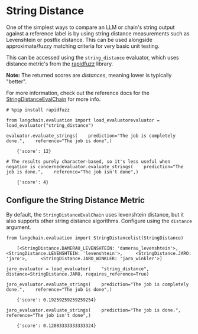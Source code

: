 String Distance
===============

One of the simplest ways to compare an LLM or chain's string output against a reference label is by using string distance measurements such as Levenshtein or postfix distance. This can be used alongside approximate/fuzzy matching criteria for very basic unit testing.

This can be accessed using the `string_distance` evaluator, which uses distance metric's from the [rapidfuzz](https://github.com/maxbachmann/RapidFuzz) library.

**Note:** The returned scores are _distances_, meaning lower is typically "better".

For more information, check out the reference docs for the [StringDistanceEvalChain](https://api.python.langchain.com/en/latest/evaluation/langchain.evaluation.string_distance.base.StringDistanceEvalChain.html#langchain.evaluation.string_distance.base.StringDistanceEvalChain) for more info.

    # %pip install rapidfuzz

    from langchain.evaluation import load_evaluatorevaluator = load_evaluator("string_distance")

    evaluator.evaluate_strings(    prediction="The job is completely done.",    reference="The job is done",)

        {'score': 12}

    # The results purely character-based, so it's less useful when negation is concernedevaluator.evaluate_strings(    prediction="The job is done.",    reference="The job isn't done",)

        {'score': 4}

Configure the String Distance Metric[​](#configure-the-string-distance-metric "Direct link to Configure the String Distance Metric")
------------------------------------------------------------------------------------------------------------------------------------

By default, the `StringDistanceEvalChain` uses levenshtein distance, but it also supports other string distance algorithms. Configure using the `distance` argument.

    from langchain.evaluation import StringDistancelist(StringDistance)

        [<StringDistance.DAMERAU_LEVENSHTEIN: 'damerau_levenshtein'>,     <StringDistance.LEVENSHTEIN: 'levenshtein'>,     <StringDistance.JARO: 'jaro'>,     <StringDistance.JARO_WINKLER: 'jaro_winkler'>]

    jaro_evaluator = load_evaluator(    "string_distance", distance=StringDistance.JARO, requires_reference=True)

    jaro_evaluator.evaluate_strings(    prediction="The job is completely done.",    reference="The job is done",)

        {'score': 0.19259259259259254}

    jaro_evaluator.evaluate_strings(    prediction="The job is done.",    reference="The job isn't done",)

        {'score': 0.12083333333333324}